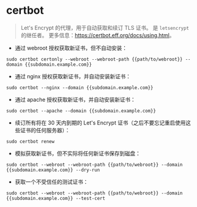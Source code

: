 # certbot

> Let's Encrypt 的代理，用于自动获取和续订 TLS 证书。
> 是 `letsencrypt` 的继任者。
> 更多信息：<https://certbot.eff.org/docs/using.html>。

- 通过 webroot 授权获取新证书，但不自动安装：

`sudo certbot certonly --webroot --webroot-path {{path/to/webroot}} --domain {{subdomain.example.com}}`

- 通过 nginx 授权获取新证书，并自动安装新证书：

`sudo certbot --nginx --domain {{subdomain.example.com}}`

- 通过 apache 授权获取新证书，并自动安装新证书：

`sudo certbot --apache --domain {{subdomain.example.com}}`

- 续订所有将在 30 天内到期的 Let's Encrypt 证书（之后不要忘记重启使用这些证书的任何服务器）：

`sudo certbot renew`

- 模拟获取新证书，但不实际将任何新证书保存到磁盘：

`sudo certbot --webroot --webroot-path {{path/to/webroot}} --domain {{subdomain.example.com}} --dry-run`

- 获取一个不受信任的测试证书：

`sudo certbot --webroot --webroot-path {{path/to/webroot}} --domain {{subdomain.example.com}} --test-cert`
